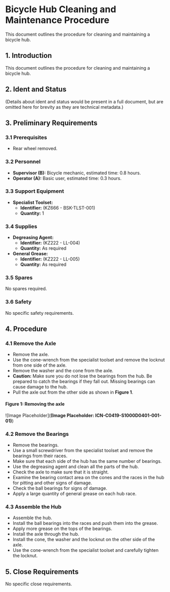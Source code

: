 # Bicycle Hub Cleaning and Maintenance Procedure

This document outlines the procedure for cleaning and maintaining a bicycle hub.

## 1. Introduction

This document outlines the procedure for cleaning and maintaining a bicycle hub.

## 2. Ident and Status

(Details about ident and status would be present in a full document, but are omitted here for brevity as they are technical metadata.)

## 3. Preliminary Requirements

### 3.1 Prerequisites

- Rear wheel removed.

### 3.2 Personnel

- **Supervisor (B):** Bicycle mechanic, estimated time: 0.8 hours.
- **Operator (A):** Basic user, estimated time: 0.3 hours.

### 3.3 Support Equipment

- **Specialist Toolset:**
  - **Identifier:** (KZ666 - BSK-TLST-001)
  - **Quantity:** 1

### 3.4 Supplies

- **Degreasing Agent:**
  - **Identifier:** (KZ222 - LL-004)
  - **Quantity:** As required
- **General Grease:**
  - **Identifier:** (KZ222 - LL-005)
  - **Quantity:** As required

### 3.5 Spares

No spares required.

### 3.6 Safety

No specific safety requirements.

## 4. Procedure

### 4.1 Remove the Axle

- Remove the axle.
- Use the cone-wrench from the specialist toolset and remove the locknut from one side of the axle.
- Remove the washer and the cone from the axle.
- **Caution:** Make sure you do not lose the bearings from the hub. Be prepared to catch the bearings if they fall out. Missing bearings can cause damage to the hub.
- Pull the axle out from the other side as shown in **Figure 1**.

#### Figure 1: Removing the axle

![Image Placeholder](**(Image Placeholder: ICN-C0419-S1000D0401-001-01)**)

### 4.2 Remove the Bearings

- Remove the bearings.
- Use a small screwdriver from the specialist toolset and remove the bearings from their races.
- Make sure that each side of the hub has the same number of bearings.
- Use the degreasing agent and clean all the parts of the hub.
- Check the axle to make sure that it is straight.
- Examine the bearing contact area on the cones and the races in the hub for pitting and other signs of damage.
- Check the ball bearings for signs of damage.
- Apply a large quantity of general grease on each hub race.

### 4.3 Assemble the Hub

- Assemble the hub.
- Install the ball bearings into the races and push them into the grease.
- Apply more grease on the tops of the bearings.
- Install the axle through the hub.
- Install the cone, the washer and the locknut on the other side of the axle.
- Use the cone-wrench from the specialist toolset and carefully tighten the locknut.

## 5. Close Requirements

No specific close requirements.